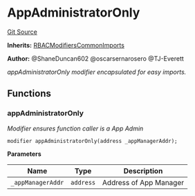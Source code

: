 # AppAdministratorOnly
[Git Source](https://github.com/thrackle-io/tron/blob/d5d71b820b889f2fefe2639a8f5979e5f09110ed/src/protocol/economic/AppAdministratorOnly.sol)

**Inherits:**
[RBACModifiersCommonImports](/src/client/token/handler/common/RBACModifiersCommonImports.sol/abstract.RBACModifiersCommonImports.md)

**Author:**
@ShaneDuncan602 @oscarsernarosero @TJ-Everett

*appAdministratorOnly modifier encapsulated for easy imports.*


## Functions
### appAdministratorOnly

*Modifier ensures function caller is a App Admin*


```solidity
modifier appAdministratorOnly(address _appManagerAddr);
```
**Parameters**

|Name|Type|Description|
|----|----|-----------|
|`_appManagerAddr`|`address`|Address of App Manager|


